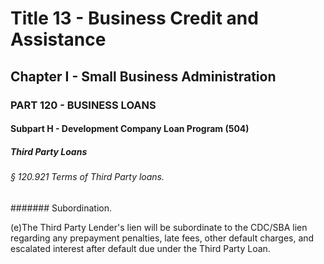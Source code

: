 
# Title 13 - Business Credit and Assistance
## Chapter I - Small Business Administration
### PART 120 - BUSINESS LOANS
#### Subpart H - Development Company Loan Program (504)
##### Third Party Loans
###### § 120.921 Terms of Third Party loans.
####### Subordination.

(e)The Third Party Lender's lien will be subordinate to the CDC/SBA lien regarding any prepayment penalties, late fees, other default charges, and escalated interest after default due under the Third Party Loan.

